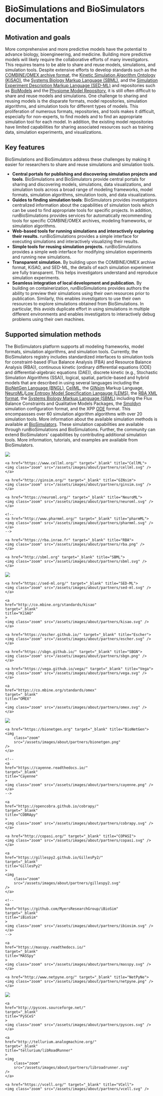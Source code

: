 # BioSimulations and BioSimulators documentation

## Motivation and goals

More comprehensive and more predictive models have the potential to advance biology, bioengineering, and medicine. Building more predictive models will likely require the collaborative efforts of many investigators. This requires teams to be able to share and reuse models, simulations, and simulation tools. Despite extensive efforts to develop standards such as the [COMBINE/OMEX archive format](https://combinearchive.org/), the [Kinetic Simulation Algorithm Ontology (KiSAO)](https://github.com/SED-ML/KiSAO/), the [Systems Biology Markup Language (SBML)](http://sbml.org/), and the [Simulation Experiment Description Markup Language (SED-ML)](https://www.sed-ml.org/) and repositories such as [BioModels](http://biomodels.net/) and the [Physiome Model Repository](https://models.physiomeproject.org/), it is still often difficult to share and reuse models and simulations. One challenge to sharing and reusing models is the disparate formats, model repositories, simulation algorithms, and simulation tools for different types of models. This proliferation of numerous formats, repositories, and tools makes it difficult, especially for non-experts, to find models and to find an appropriate simulation tool for each model. In addition, the existing model repositories have limited capabilities for sharing associated resources such as training data, simulation experiments, and visualizations.

## Key features

BioSimulations and BioSimulators address these challenges by making it easier for researchers to share and reuse simulations and simulation tools. 

* **Central portals for publishing and discovering simulation projects and tools**. BioSimulations and BioSimulators provide central portals for sharing and discovering models, simulations, data visualizations, and simulation tools across a broad range of modeling frameworks, model formats, simulation algorithms, simulation tools, and data visualizations.
* **Guides to finding simulation tools**: BioSimulators provides investigators centralized information about the capabilities of simulation tools which can be used to find appropriate tools for specific projects. In addition, runBioSimulations provides services for automatically recommending tools for specific COMBINE/OMEX archives, modeling frameworks, or simulation algorithms.
* **Web-based tools for running simulations and interactively exploring their results.** runBioSimulations provides a simple interface for executing simulations and interactively visualizing their results.
* **Simple tools for reusing simulation projects.** runBioSimulations provides a simple web interface for modifying simulation experiments and running new simulations.
* **Transparent simulation.** By building upon the COMBINE/OMEX archive format, KiSAO, and SED-ML, the details of each simulation experiment are fully transparent. This helps investigators understand and reproduce simulation experiments.
* **Seamless integration of local development and publication.** By building on containerization, runBioSimulations provides authors the ability to preview their simulations using their own resources prior to publication. Similarly, this enables investigators to use their own resources to explore simulations obtained from BioSimulations. In particular, this avoids duplicate effort in using simulations in multiple different environments and enables investigators to interactively debug problems using their own machines.

## Supported simulation methods

The BioSimulators platform supports all modeling frameworks, model formats, simulation algorithms, and simulation tools. Currently, the BioSimulators registry includes standardized interfaces to simulation tools for constraint-based (Flux Balance Analysis (FBA) and Resource Balance Analysis (RBA)), continuous kinetic (ordinary differential equations (ODE) and differential-algebraic equations (DAE)), discrete kinetic (e.g., Stochastic Simulation Algorithms (SSA)), logical, spatial, particle-based and hybrid models that are described in using several languages including the [BioNetGen Language (BNGL)](https://bionetgen.org), [CellML](https://cellml.org), the [GINsim](http://ginsim.org/) Markup Language, [NeuroML](https://neuroml.org/)/[Low Entropy Model Specification Langauge (LEMS)](https://lems.github.io/LEMS/), the [RBA XML format](https://sysbioinra.github.io/RBApy/), the [Systems Biology Markup Language (SBML)](https://sbml.org) including the Flux Balance Constraints and Qualitative Models Packages, the [Smoldyn](http://www.smoldyn.org/) simulation configuration format, and the XPP [ODE](http://www.math.pitt.edu/~bard/xpp/help/xppodes.html) format. This encompassses over 60 simulation algorithm algorithms with over 20 simulation tools. More information about the available simulation methods is available at [BioSimulators](https://biosimulators.org). These simulation capabilities are available through runBioSimulations and BioSimulations. Further, the community can extend BioSimulators' capabilities by contributing additional simulation tools. More information, tutorials, and examples are available from BioSimulators.

<div class="logos">
<div class="logos-row">
    <a href="https://www.bionetgen.org" target="_blank" title="BNGL">
    <img
        class="zoom"
        src="/assets/images/about/partners/bionetgen.png"
    />
    </a>

    <a href="https://www.cellml.org/" target="_blank" title="CellML">
    <img class="zoom" src="/assets/images/about/partners/cellml.svg" />
    </a>

    <a href="http://ginsim.org/" target="_blank" title="GINsim">
    <img class="zoom" src="/assets/images/about/partners/ginsim.svg" />
    </a>

    <a href="https://neuroml.org/" target="_blank" title="NeuroML">
    <img class="zoom" src="/assets/images/about/partners/neuroml.svg" />
    </a>

    <!--
    <a href="http://www.pharmml.org/" target="_blank" title="pharmML">
    <img class="zoom" src="/assets/images/about/partners/pharmml.svg" />
    </a>
    -->

    <a href="https://rba.inrae.fr" target="_blank" title="RBA">
    <img class="zoom" src="/assets/images/about/partners/rba.png" />
    </a>

    <a href="http://sbml.org" target="_blank" title="SBML">
    <img class="zoom" src="/assets/images/about/partners/sbml.svg" />
    </a>
</div>

<div class="logos-row">
    <a href="http://www.ebi.ac.uk/sbo/" target="_blank" title="SBO">
    <img class="zoom" src="/assets/images/about/partners/sbo.png" />
    </a>

    <a href="https://sed-ml.org/" target="_blank" title="SED-ML">
    <img class="zoom" src="/assets/images/about/partners/sed-ml.svg" />
    </a>

    <a
    href="http://co.mbine.org/standards/kisao"
    target="_blank"
    title="KiSAO"
    >
    <img class="zoom" src="/assets/images/about/partners/kisao.svg" />
    </a>

    <a href="https://escher.github.io/" target="_blank" title="Escher">
    <img class="zoom" src="/assets/images/about/partners/escher.svg" />
    </a>

    <a href="https://sbgn.github.io/" target="_blank" title="SBGN">
    <img class="zoom" src="/assets/images/about/partners/sbgn.png" />
    </a>

    <a href="https://vega.github.io/vega/" target="_blank" title="Vega">
    <img class="zoom" src="/assets/images/about/partners/vega.svg" />
    </a>

    <a
    href="https://co.mbine.org/standards/omex"
    target="_blank"
    title="OMEX"
    >
    <img class="zoom" src="/assets/images/about/partners/omex.svg" />
    </a>
</div>

<div class="logos-row">
    <a
    href="http://amici-dev.github.io/AMICI/"
    target="_blank"
    title="AMICI"
    >
    <img class="zoom" src="/assets/images/about/partners/amici.svg" />
    </a>

    <a href="https://bionetgen.org" target="_blank" title="BioNetGen">
    <img
        class="zoom"
        src="/assets/images/about/partners/bionetgen.png"
    />
    </a>

    <!--
    <a
    href="https://cayenne.readthedocs.io/"
    target="_blank"
    title="Cayenne"
    >
    <img class="zoom" src="/assets/images/about/partners/cayenne.png" />
    </a>
    -->

    <a
    href="https://opencobra.github.io/cobrapy/"
    target="_blank"
    title="COBRApy"
    >
    <img class="zoom" src="/assets/images/about/partners/cobrapy.svg" />
    </a>

    <a href="http://copasi.org/" target="_blank" title="COPASI">
    <img class="zoom" src="/assets/images/about/partners/copasi.svg" />
    </a>

    <a
    href="https://gillespy2.github.io/GillesPy2/"
    target="_blank"
    title="GillesPy2"
    >
    <img
        class="zoom"
        src="/assets/images/about/partners/gillespy2.svg"
    />
    </a>

    <!--
    <a
    href="https://github.com/MyersResearchGroup/iBioSim"
    target="_blank"
    title="iBioSim"
    >
    <img class="zoom" src="/assets/images/about/partners/ibiosim.svg" />
    </a>
    -->

    <a
    href="https://masspy.readthedocs.io/"
    target="_blank"
    title="MASSpy"
    >
    <img class="zoom" src="/assets/images/about/partners/masspy.svg" />
    </a>

    <a href="http://www.netpyne.org/" target="_blank" title="NetPyNe">
    <img class="zoom" src="/assets/images/about/partners/netpyne.png" />
    </a>
</div>

<div class="logos-row">
    <a
    href="https://sysbioinra.github.io/RBApy/"
    target="_blank"
    title="RBApy"
    >
    <img class="zoom" src="/assets/images/about/partners/rbapy.svg" />
    </a>

    <a
    href="http://pysces.sourceforge.net/"
    target="_blank"
    title="PySCeS"
    >
    <img class="zoom" src="/assets/images/about/partners/pysces.svg" />
    </a>

    <a
    href="http://tellurium.analogmachine.org/"
    target="_blank"
    title="tellurium/libRoadRunner"
    >
    <img
        class="zoom"
        src="/assets/images/about/partners/libroadrunner.svg"
    />
    </a>

    <a href="https://vcell.org/" target="_blank" title="VCell">
    <img class="zoom" src="/assets/images/about/partners/vcell.svg" />
</a>
</div>
</div>
